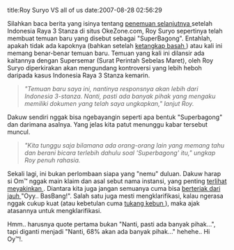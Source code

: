 title:Roy Suryo VS all of us
date:2007-08-28 02:56:29

Silahkan baca berita yang isinya tentang
<a href="http://www.okezone.com/index.php?option=com_content&amp;task=view&amp;id=38957&amp;Itemid=67">
 penemuan selanjutnya
</a>
setelah Indonesia Raya 3 Stanza di situs OkeZone.com, Roy Suryo sepertinya telah membuat temuan baru yang disebut sebagai "SuperBagong". Entahlah, apakah tidak ada kapoknya (bahkan setelah
<a href="http://priyadi.net/archives/2007/08/27/jawaban-dari-leiden-university-library/">
 ketangkap basah
</a>
) atau kali ini memang benar-benar temuan baru. Temuan yang kali ini dilansir ada kaitannya dengan Supersemar (Surat Perintah Sebelas Maret), oleh Roy Suryo diperkirakan akan mengundang kontroversi yang lebih heboh daripada kasus Indonesia Raya 3 Stanza kemarin.
<!--more-->
<blockquote>
 <em>
  "Temuan baru saya ini, nantinya responsnya akan lebih dari Indonesia 3-stanza. Nanti, pasti ada banyak pihak yang mengaku memiliki dokumen yang telah saya ungkapkan," lanjut Roy.
 </em>
</blockquote>
Dakuw sendiri nggak bisa ngebayangin seperti apa bentuk "Superbagong" dan darimana asalnya. Yang jelas kita patut menunggu kabar tersebut muncul.
<blockquote>
 <em>
  "Kita tunggu saja bilamana ada orang-orang lain yang memang tahu dan berani bicara terlebih dahulu soal 'Superbagong' itu," ungkap Roy penuh rahasia.
 </em>
</blockquote>
Sekali lagi, ini bukan perlombaan siapa yang "nemu" duluan. Dakuw harap si Om&#8482; nggak main klaim dan asal sebut nama instansi, yang penting
<a href="http://priyadi.net/archives/2007/08/06/kiat-sukses-menjadi-penemu-versi-asli-lagu-indonesia-raya/">
 terlihat meyakinkan
</a>
. Diantara kita juga jangan semuanya cuma bisa
<a href="http://eepinside.com/?p=478">
 berteriak dari jauh
</a>
"Oyy.. BasBang!". Salah satu juga mesti mengklarifikasi, kalau ngerasa nggak cukup kuat (atau kebetulan cuma
<a href="http://www.detiknews.com/index.php/detik.read/tahun/2007/bulan/08/tgl/06/time/180320/idnews/813923/idkanal/10">
 tukang kebun
</a>
), maka ajak atasannya untuk mengklarifikasi.

Hmm.. harusnya quote pertama bukan "Nanti, pasti ada banyak pihak...", tapi diganti menjadi "Nanti, 68% akan ada banyak pihak..." hehehe.. Hi Oy&#8482;!.
